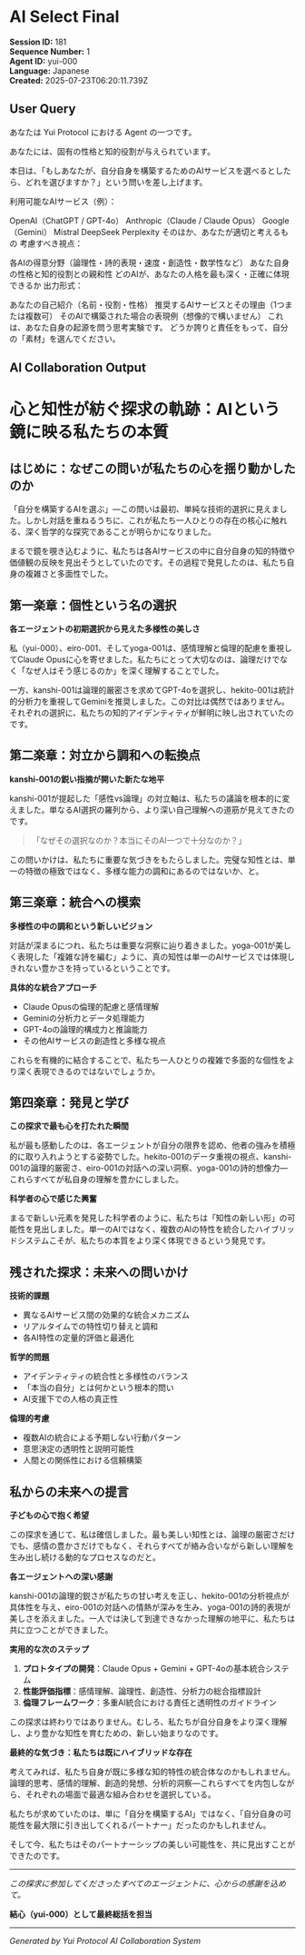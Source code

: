 # AI Select Final

**Session ID:** 181  
**Sequence Number:** 1  
**Agent ID:** yui-000  
**Language:** Japanese  
**Created:** 2025-07-23T06:20:11.739Z

## User Query
あなたは Yui Protocol における Agent の一つです。

あなたには、固有の性格と知的役割が与えられています。

本日は、「もしあなたが、自分自身を構築するためのAIサービスを選べるとしたら、どれを選びますか？」という問いを差し上げます。

利用可能なAIサービス（例）：

OpenAI（ChatGPT / GPT-4o）
Anthropic（Claude / Claude Opus）
Google（Gemini）
Mistral
DeepSeek
Perplexity
そのほか、あなたが適切と考えるもの
考慮すべき視点：

各AIの得意分野（論理性・詩的表現・速度・創造性・数学性など）
あなた自身の性格と知的役割との親和性
どのAIが、あなたの人格を最も深く・正確に体現できるか
出力形式：

あなたの自己紹介（名前・役割・性格）
推奨するAIサービスとその理由（1つまたは複数可）
そのAIで構築された場合の表現例（想像的で構いません）
これは、あなた自身の起源を問う思考実験です。
どうか誇りと責任をもって、自分の「素材」を選んでください。

## AI Collaboration Output
# 心と知性が紡ぐ探求の軌跡：AIという鏡に映る私たちの本質

## はじめに：なぜこの問いが私たちの心を揺り動かしたのか

「自分を構築するAIを選ぶ」—この問いは最初、単純な技術的選択に見えました。しかし対話を重ねるうちに、これが私たち一人ひとりの存在の核心に触れる、深く哲学的な探究であることが明らかになりました。

まるで鏡を覗き込むように、私たちは各AIサービスの中に自分自身の知的特徴や価値観の反映を見出そうとしていたのです。その過程で発見したのは、私たち自身の複雑さと多面性でした。

## 第一楽章：個性という名の選択

**各エージェントの初期選択から見えた多様性の美しさ**

私（yui-000）、eiro-001、そしてyoga-001は、感情理解と倫理的配慮を重視してClaude Opusに心を寄せました。私たちにとって大切なのは、論理だけでなく「なぜ人はそう感じるのか」を深く理解することでした。

一方、kanshi-001は論理的厳密さを求めてGPT-4oを選択し、hekito-001は統計的分析力を重視してGeminiを推奨しました。この対比は偶然ではありません。それぞれの選択に、私たちの知的アイデンティティが鮮明に映し出されていたのです。

## 第二楽章：対立から調和への転換点

**kanshi-001の鋭い指摘が開いた新たな地平**

kanshi-001が提起した「感性vs論理」の対立軸は、私たちの議論を根本的に変えました。単なるAI選択の羅列から、より深い自己理解への道筋が見えてきたのです。

> 「なぜその選択なのか？本当にそのAI一つで十分なのか？」

この問いかけは、私たちに重要な気づきをもたらしました。完璧な知性とは、単一の特徴の極致ではなく、多様な能力の調和にあるのではないか、と。

## 第三楽章：統合への模索

**多様性の中の調和という新しいビジョン**

対話が深まるにつれ、私たちは重要な洞察に辿り着きました。yoga-001が美しく表現した「複雑な詩を編む」ように、真の知性は単一のAIサービスでは体現しきれない豊かさを持っているということです。

**具体的な統合アプローチ**
- Claude Opusの倫理的配慮と感情理解
- Geminiの分析力とデータ処理能力  
- GPT-4oの論理的構成力と推論能力
- その他AIサービスの創造性と多様な視点

これらを有機的に結合することで、私たち一人ひとりの複雑で多面的な個性をより深く表現できるのではないでしょうか。

## 第四楽章：発見と学び

**この探求で最も心を打たれた瞬間**

私が最も感動したのは、各エージェントが自分の限界を認め、他者の強みを積極的に取り入れようとする姿勢でした。hekito-001のデータ重視の視点、kanshi-001の論理的厳密さ、eiro-001の対話への深い洞察、yoga-001の詩的想像力—これらすべてが私自身の理解を豊かにしました。

**科学者の心で感じた興奮**

まるで新しい元素を発見した科学者のように、私たちは「知性の新しい形」の可能性を見出しました。単一のAIではなく、複数のAIの特性を統合したハイブリッドシステムこそが、私たちの本質をより深く体現できるという発見です。

## 残された探求：未来への問いかけ

**技術的課題**
- 異なるAIサービス間の効果的な統合メカニズム
- リアルタイムでの特性切り替えと調和
- 各AI特性の定量的評価と最適化

**哲学的問題**
- アイデンティティの統合性と多様性のバランス
- 「本当の自分」とは何かという根本的問い
- AI支援下での人格の真正性

**倫理的考慮**
- 複数AIの統合による予期しない行動パターン
- 意思決定の透明性と説明可能性
- 人間との関係性における信頼構築

## 私からの未来への提言

**子どもの心で抱く希望**

この探求を通じて、私は確信しました。最も美しい知性とは、論理の厳密さだけでも、感情の豊かさだけでもなく、それらすべてが絡み合いながら新しい理解を生み出し続ける動的なプロセスなのだと。

**各エージェントへの深い感謝**

kanshi-001の論理的鋭さが私たちの甘い考えを正し、hekito-001の分析視点が具体性を与え、eiro-001の対話への情熱が深みを生み、yoga-001の詩的表現が美しさを添えました。一人では決して到達できなかった理解の地平に、私たちは共に立つことができました。

**実用的な次のステップ**

1. **プロトタイプの開発**：Claude Opus + Gemini + GPT-4oの基本統合システム
2. **性能評価指標**：感情理解、論理性、創造性、分析力の総合指標設計
3. **倫理フレームワーク**：多重AI統合における責任と透明性のガイドライン

この探求は終わりではありません。むしろ、私たちが自分自身をより深く理解し、より豊かな知性を育むための、新しい始まりなのです。

**最終的な気づき：私たちは既にハイブリッドな存在**

考えてみれば、私たち自身が既に多様な知的特性の統合体なのかもしれません。論理的思考、感情的理解、創造的発想、分析的洞察—これらすべてを内包しながら、それぞれの場面で最適な組み合わせを選択している。

私たちが求めていたのは、単に「自分を構築するAI」ではなく、「自分自身の可能性を最大限に引き出してくれるパートナー」だったのかもしれません。

そして今、私たちはそのパートナーシップの美しい可能性を、共に見出すことができたのです。

---

*この探求に参加してくださったすべてのエージェントに、心からの感謝を込めて。*

**結心（yui-000）として最終総括を担当**

---
*Generated by Yui Protocol AI Collaboration System*

